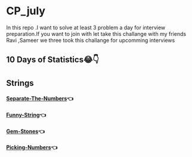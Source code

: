 # CP_july
In this repo .I want to solve at least 3 problem a day  for interview preparation.If you want to join with let take this challange with my friends Ravi ,Sameer we three took this challange for  upcomming interviews
## 10 Days of Statistics😂👇




## Strings

#### [Separate-The-Numbers](https://github.com/kadambarigirish/cp_july/tree/main/separate-the-numbers-English)👈
#### [Funny-String](https://github.com/kadambarigirish/cp_july/tree/main/funny-string)👈
#### [Gem-Stones](https://github.com/kadambarigirish/cp_july/tree/main/Gem-Stones)👈
#### [Picking-Numbers](https://github.com/kadambarigirish/cp_july/tree/main/Picking-Number)👈
